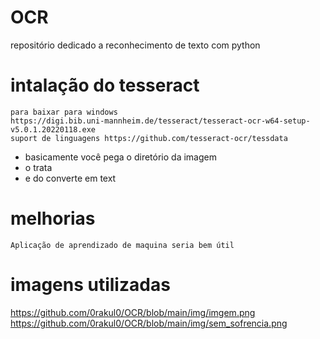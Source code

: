 # OCR
 repositório dedicado a reconhecimento de texto com python

# intalação do tesseract
    para baixar para windows
    https://digi.bib.uni-mannheim.de/tesseract/tesseract-ocr-w64-setup-v5.0.1.20220118.exe
    suport de linguagens https://github.com/tesseract-ocr/tessdata

 - basicamente você pega o diretório da imagem 
 - o trata
 - e do converte em text

# melhorias

    Aplicação de aprendizado de maquina seria bem útil

# imagens utilizadas 

https://github.com/0rakul0/OCR/blob/main/img/imgem.png
https://github.com/0rakul0/OCR/blob/main/img/sem_sofrencia.png

